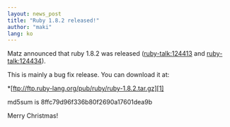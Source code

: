 ```yaml
---
layout: news_post
title: "Ruby 1.8.2 released!"
author: "maki"
lang: ko
---
```


Matz announced that ruby 1.8.2 was released
([ruby-talk:124413](ruby-talk:124413) and
[ruby-talk:124434](ruby-talk:124434)).

This is mainly a bug fix release. You can download it at:

\*[ftp://ftp.ruby-lang.org/pub/ruby/ruby-1.8.2.tar.gz][1]

md5sum is 8ffc79d96f336b80f2690a17601dea9b

Merry Christmas!



[1]: ftp://ftp.ruby-lang.org/pub/ruby/ruby-1.8.2.tar.gz 
